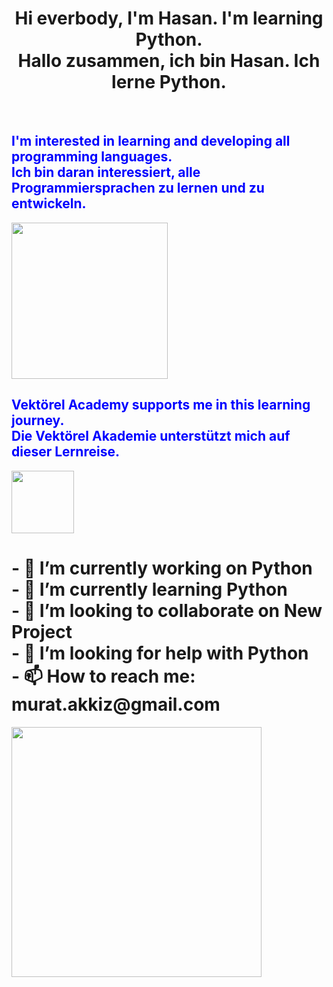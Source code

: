 
<h1 style="text-align:center">Hi everbody, I'm Hasan. I'm learning Python.<br>Hallo zusammen, ich bin Hasan. Ich lerne Python.</h1><br>
<h2 style="color:blue">I'm interested in learning and developing all programming languages.<br>Ich bin daran interessiert, alle Programmiersprachen zu lernen und zu entwickeln.</h2>
<img height="250" src="https://www.creodive.com.tr/wp-content/uploads/programlama-dilleri-1.jpeg"/><br>
<h2 style="color:blue">Vektörel Academy supports me in this learning journey.<br>Die Vektörel Akademie unterstützt mich auf dieser Lernreise.</h2>
<img height="100" src="https://media.licdn.com/dms/image/v2/D4D16AQEARFBKPhHrCQ/profile-displaybackgroundimage-shrink_200_800/profile-displaybackgroundimage-shrink_200_800/0/1730670857683?e=2147483647&v=beta&t=Hhq0IgvqojBGNrdiGErg8uLt1X_kLinzse3WuI6G1rc"/><br>
<h1>- 🔭 I’m currently working on Python<br>
- 🌱 I’m currently learning Python<br>
- 👯 I’m looking to collaborate on New Project <br>
- 🤔 I’m looking for help with Python<br>
- 📫 How to reach me: murat.akkiz@gmail.com</h1>
<img height="400" src="https://i.pinimg.com/originals/7f/7f/28/7f7f2882899755a705a2953b6fcfc263.gif"/><br>



